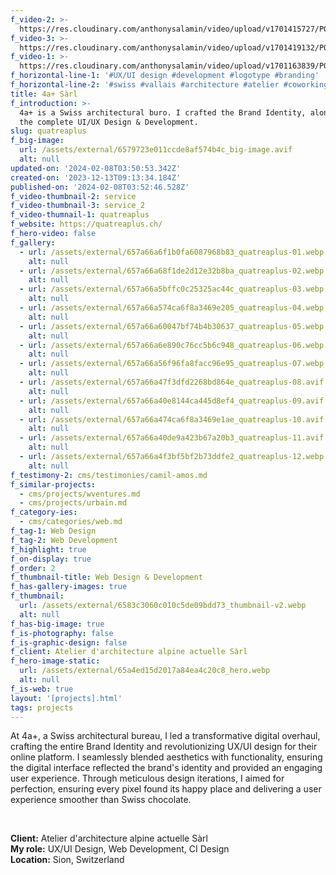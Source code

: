 ```yaml
---
f_video-2: >-
  https://res.cloudinary.com/anthonysalamin/video/upload/v1701415727/PORTFOLIO/service.mp4
f_video-3: >-
  https://res.cloudinary.com/anthonysalamin/video/upload/v1701419132/PORTFOLIO/service_2.mp4
f_video-1: >-
  https://res.cloudinary.com/anthonysalamin/video/upload/v1701163839/PORTFOLIO/quatreaplus.mp4
f_horizontal-line-1: '#UX/UI design #development #logotype #branding'
f_horizontal-line-2: '#swiss #vallais #architecture #atelier #coworking'
title: 4a+ Sàrl
f_introduction: >-
  4a+ is a Swiss architectural buro. I crafted the Brand Identity, along with
  the complete UI/UX Design & Development.
slug: quatreaplus
f_big-image:
  url: /assets/external/6579723e011ccde8af574b4c_big-image.avif
  alt: null
updated-on: '2024-02-08T03:50:53.342Z'
created-on: '2023-12-13T09:13:34.184Z'
published-on: '2024-02-08T03:52:46.528Z'
f_video-thumbnail-2: service
f_video-thumbnail-3: service_2
f_video-thumnail-1: quatreaplus
f_website: https://quatreaplus.ch/
f_hero-video: false
f_gallery:
  - url: /assets/external/657a66a6f1b0fa6087968b83_quatreaplus-01.webp
    alt: null
  - url: /assets/external/657a66a68f1de2d12e32b8ba_quatreaplus-02.webp
    alt: null
  - url: /assets/external/657a66a5bffc0c25325ac44c_quatreaplus-03.webp
    alt: null
  - url: /assets/external/657a66a574ca6f8a3469e205_quatreaplus-04.webp
    alt: null
  - url: /assets/external/657a66a60047bf74b4b30637_quatreaplus-05.webp
    alt: null
  - url: /assets/external/657a66a6e890c76cc5b6c948_quatreaplus-06.webp
    alt: null
  - url: /assets/external/657a66a56f96fa8facc96e95_quatreaplus-07.webp
    alt: null
  - url: /assets/external/657a66a47f3dfd2268bd864e_quatreaplus-08.avif
    alt: null
  - url: /assets/external/657a66a40e8144ca445d8ef4_quatreaplus-09.avif
    alt: null
  - url: /assets/external/657a66a474ca6f8a3469e1ae_quatreaplus-10.avif
    alt: null
  - url: /assets/external/657a66a40de9a423b67a20b3_quatreaplus-11.avif
    alt: null
  - url: /assets/external/657a66a4f3bf5bf2b73ddfe2_quatreaplus-12.webp
    alt: null
f_testimony-2: cms/testimonies/camil-amos.md
f_similar-projects:
  - cms/projects/wventures.md
  - cms/projects/urbain.md
f_category-ies:
  - cms/categories/web.md
f_tag-1: Web Design
f_tag-2: Web Development
f_highlight: true
f_on-display: true
f_order: 2
f_thumbnail-title: Web Design & Development
f_has-gallery-images: true
f_thumbnail:
  url: /assets/external/6583c3060c010c5de09bdd73_thumbnail-v2.webp
  alt: null
f_has-big-image: true
f_is-photography: false
f_is-graphic-design: false
f_client: Atelier d'architecture alpine actuelle Sàrl
f_hero-image-static:
  url: /assets/external/65a4ed15d2017a84ea4c20c8_hero.webp
  alt: null
f_is-web: true
layout: '[projects].html'
tags: projects
---
```


At 4a+, a Swiss architectural bureau, I led a transformative digital overhaul, crafting the entire Brand Identity and revolutionizing UX/UI design for their online platform. I seamlessly blended aesthetics with functionality, ensuring the digital interface reflected the brand's identity and provided an engaging user experience. Through meticulous design iterations, I aimed for perfection, ensuring every pixel found its happy place and delivering a user experience smoother than Swiss chocolate.

‍

**Client:** Atelier d'architecture alpine actuelle Sàrl  
**My role:** UX/UI Design, Web Development, CI Design  
**Location:** Sion, Switzerland
